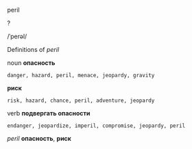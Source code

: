 peril

?

/ˈperəl/

Definitions of _peril_

noun
**опасность**

    danger, hazard, peril, menace, jeopardy, gravity
**риск**

    risk, hazard, chance, peril, adventure, jeopardy

verb
**подвергать опасности**

    endanger, jeopardize, imperil, compromise, jeopardy, peril

_peril_
**опасность**, **риск**